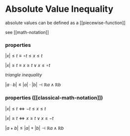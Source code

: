 # Absolute Value Inequality

absolute values can be defined as a [[piecewise-function]]

see [[math-notation]]

### properties

$|x| \le t \equiv \circ t \le x \le t$

$|x| \ge t \equiv x \ge t \lor x \le \circ t$

_triangle inequality_

$|a \cdot b| \le |a| \cdot |b| \dashv \mathbb R a \land \mathbb R b$

### properties ([[classical-math-notation]])

$|x| \le t \Leftrightarrow -t \le x \le t$

$|x| \ge t \Leftrightarrow x \ge t \lor x \le -t$

$|a + b| \le |a| + |b| \dashv \mathbb R a \land \mathbb R b$
